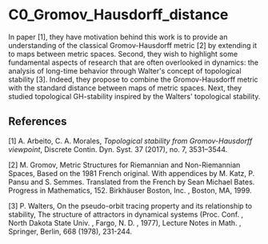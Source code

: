 # C0_Gromov_Hausdorff_distance

In paper [1], they have motivation behind this work is to provide an understanding of the classical Gromov-Hausdorff metric [2] by extending it to maps between metric spaces. Second, they wish to highlight some fundamental aspects of research that are often overlooked in dynamics: the analysis of long-time behavior through Walter's concept of topological stability [3]. Indeed, they propose to combine the Gromov-Hausdorff metric with the standard distance between maps of metric spaces. Next, they studied topological GH-stability inspired by the Walters' topological stability.



## References

[1] A. Arbeito, C. A. Morales, *Topological stability from Gromov-Hausdorff viewpoint*, Discrete Contin. Dyn. Syst. 37 (2017), no. 7, 3531–3544.

[2] M. Gromov, Metric Structures for Riemannian and Non-Riemannian Spaces, Based on the 1981 French original. With appendices by M. Katz, P. Pansu and S. Semmes. Translated from the French by Sean Michael Bates. Progress in Mathematics, 152. Birkhäuser Boston, Inc. , Boston, MA, 1999.

[3] P. Walters, On the pseudo-orbit tracing property and its relationship to stability, The structure of attractors in dynamical systems (Proc. Conf. , North Dakota State Univ. , Fargo, N. D. , 1977), Lecture Notes in Math. , Springer, Berlin, 668 (1978), 231-244.
